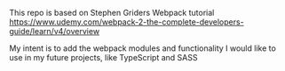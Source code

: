 This repo is based on Stephen Griders Webpack tutorial https://www.udemy.com/webpack-2-the-complete-developers-guide/learn/v4/overview

My intent is to add the webpack modules and functionality I would like to use in my future projects, like TypeScript and SASS
